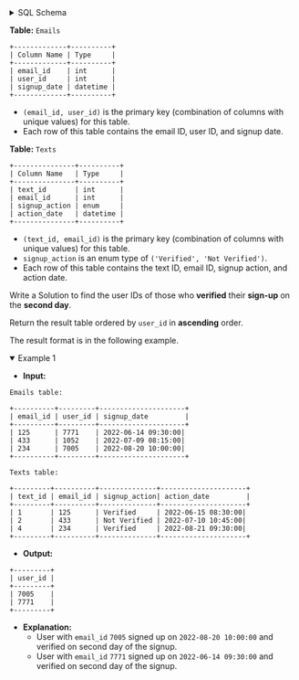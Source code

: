 <details>
<summary> SQL Schema</summary>

```sql
DROP TABLE IF EXISTS Emails;

CREATE TABLE IF NOT EXISTS
  Emails (email_id INT, user_id INT, signup_date DATETIME);

INSERT INTO
  Emails (email_id, user_id, signup_date)
VALUES
  ('125', '7771', '2022-06-14 09:30:00'),
  ('433', '1052', '2022-07-09 08:15:00'),
  ('234', '7005', '2022-08-20 10:00:00');


DROP TABLE IF EXISTS Texts;

CREATE TABLE IF NOT EXISTS
  Texts (text_id INT, email_id INT, signup_action ENUM('Verified', 'Not Verified'), action_date DATETIME);

INSERT INTO
  Texts (text_id, email_id, signup_action, action_date
VALUES
  ('1', '125', 'Verified', '2022-06-15 08:30:00'),
  ('2', '433', 'Not Verified', '2022-07-10 10:45:00'),
  ('4', '234', 'Verified', '2022-08-21 09:30:00');

```

</details>

**Table:** `Emails`

```
+-------------+----------+
| Column Name | Type     | 
+-------------+----------+
| email_id    | int      |
| user_id     | int      |
| signup_date | datetime |
+-------------+----------+
```

- `(email_id, user_id)` is the primary key (combination of columns with unique values) for this table.
- Each row of this table contains the email ID, user ID, and signup date.

**Table:** `Texts`

```
+---------------+----------+
| Column Name   | Type     | 
+---------------+----------+
| text_id       | int      |
| email_id      | int      |
| signup_action | enum     |
| action_date   | datetime |
+---------------+----------+
```

- `(text_id, email_id)` is the primary key (combination of columns with unique values) for this table. 
- `signup_action` is an enum type of `('Verified', 'Not Verified')`. 
- Each row of this table contains the text ID, email ID, signup action, and action date.

Write a Solution to find the user IDs of those who **verified** their **sign-up** on the **second day**.

Return the result table ordered by `user_id` in **ascending** order.

The result format is in the following example.

<details open>
<summary> Example 1</summary>

- **Input:** 

```
Emails table:

+----------+---------+---------------------+
| email_id | user_id | signup_date         |
+----------+---------+---------------------+
| 125      | 7771    | 2022-06-14 09:30:00|
| 433      | 1052    | 2022-07-09 08:15:00|
| 234      | 7005    | 2022-08-20 10:00:00|
+----------+---------+---------------------+

Texts table:

+---------+----------+--------------+---------------------+
| text_id | email_id | signup_action| action_date         |
+---------+----------+--------------+---------------------+
| 1       | 125      | Verified     | 2022-06-15 08:30:00|
| 2       | 433      | Not Verified | 2022-07-10 10:45:00|
| 4       | 234      | Verified     | 2022-08-21 09:30:00|
+---------+----------+--------------+---------------------+
```

- **Output:** 

```
+---------+
| user_id |
+---------+
| 7005    |
| 7771    |
+---------+
```

- **Explanation:** 
  + User with `email_id` `7005` signed up on `2022-08-20 10:00:00` and verified on second day of the signup.
  + User with `email_id` `7771` signed up on `2022-06-14 09:30:00` and verified on second day of the signup.

</details>
